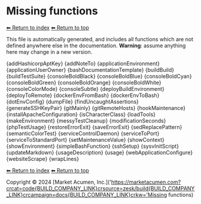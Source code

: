 # Missing functions

[⬅ Return to index](index.md)
[⬅ Return to top](../index.md)

This file is automatically generated, and includes all functions which are not defined anywhere else in the documentation. **Warning**: assume anything here may change in a new version. 

{addHashicorpAptKey}
{addNoteTo}
{applicationEnvironment}
{applicationUserOwner}
{bashDocumentationTemplate}
{buildBuild}
{buildTestSuite}
{consoleBoldBlack}
{consoleBoldBlue}
{consoleBoldCyan}
{consoleBoldGreen}
{consoleBoldOrange}
{consoleBoldWhite}
{consoleColorMode}
{consoleSubtle}
{deployBuildEnvironment}
{deployToRemote}
{dockerEnvFromBash}
{dockerEnvToBash}
{dotEnvConfig}
{dumpFile}
{findUncaughtAssertions}
{generateSSHKeyPair}
{gitMainly}
{gitRemoteHosts}
{hookMaintenance}
{installApacheConfiguration}
{isCharacterClass}
{loadTools}
{makeEnvironment}
{messyTestCleanup}
{modificationSeconds}
{phpTestUsage}
{restoreErrorExit}
{saveErrorExit}
{sedReplacePattern}
{semanticColorTest}
{serviceControlDaemon}
{serviceToPort}
{serviceToStandardPort}
{setMaintenanceValue}
{showContext}
{showEnvironment}
{simpleBashFunction}
{sshSetup}
{sysvInitScript}
{updateMarkdown}
{usageDescription}
{usage}
{webApplicationConfigure}
{websiteScrape}
{wrapLines}

[⬅ Return to index](index.md)
[⬅ Return to top](../index.md)

Copyright &copy; 2024 [Market Acumen, Inc.]('https://marketacumen.com?crcat=code{BUILD_COMPANY_LINK}crsource=zesk/build{BUILD_COMPANY_LINK}crcampaign=docs{BUILD_COMPANY_LINK}crkw='Missing functions)
